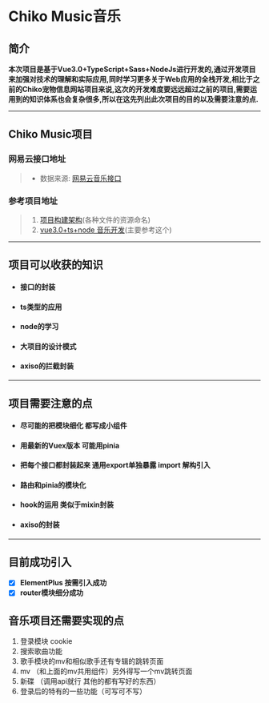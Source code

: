 # Chiko Music音乐
## 简介

 **本次项目是基于Vue3.0+TypeScript+Sass+NodeJs进行开发的,通过开发项目来加强对技术的理解和实际应用,同时学习更多关于Web应用的全栈开发,相比于之前的Chiko宠物信息网站项目来说,这次的开发难度要远远超过之前的项目,需要运用到的知识体系也会复杂很多,所以在这先列出此次项目的目的以及需要注意的点.** 
___
## Chiko Music项目

### 网易云接口地址
>  - 数据来源:  [网易云音乐接口](https://binaryify.github.io/NeteaseCloudMusicApi/#/?id=neteasecloudmusicapi/)
>
### 参考项目地址
> 1. [项目构建架构](https://blog.csdn.net/weixin_42290927/article/details/94432587/)(各种文件的资源命名)
> 2. [vue3.0+ts+node 音乐开发](https://github.com/SmallRuralDog/vue3-music/)(主要参考这个)
___
## **项目可以收获的知识**

- #### 接口的封装 
- #### ts类型的应用
- #### node的学习
- #### 大项目的设计模式
- #### axiso的拦截封装

___
## **项目需要注意的点**
- #### 尽可能的把模块细化 都写成小组件
- #### 用最新的Vuex版本 可能用pinia
- #### 把每个接口都封装起来 通用export单独暴露 import 解构引入 
- #### 路由和pinia的模块化
- #### hook的运用 类似于mixin封装
- #### axiso的封装 
___
## **目前成功引入**

- [x] **ElementPlus 按需引入成功**
- [x] **router模块细分成功**

## 音乐项目还需要实现的点
1. 登录模块 cookie
2. 搜索歌曲功能
3. 歌手模块的mv和相似歌手还有专辑的跳转页面
4. mv  （和上面的mv共用组件）另外得写一个mv跳转页面
5. 新碟 （调用api就行 其他的都有写好的东西）
6. 登录后的特有的一些功能（可写可不写）
